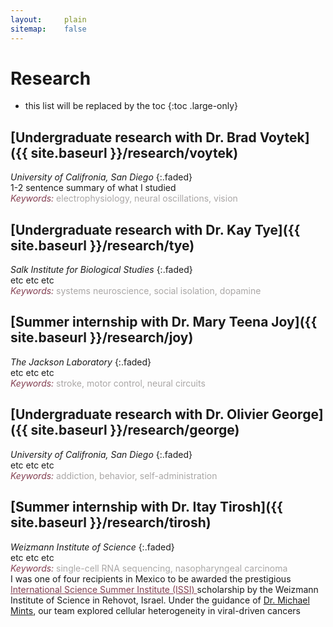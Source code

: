 ```yaml
---
layout:     plain
sitemap:    false
---
```


# Research

* this list will be replaced by the toc
{:toc .large-only}

## [Undergraduate research with Dr. Brad Voytek]({{ site.baseurl }}/research/voytek)
<em>University of Califronia, San Diego</em>
{:.faded}
<br>
1-2 sentence summary of what I studied
<br>
<span style="color:#833F51; font-style:italic;">Keywords: </span>
<span style="color:#AAA7A6; ">electrophysiology, neural oscillations, vision</span>


## [Undergraduate research with Dr. Kay Tye]({{ site.baseurl }}/research/tye)
<em>Salk Institute for Biological Studies</em>
{:.faded}
<br>
etc etc etc 
<br>
<span style="color:#833F51; font-style:italic;">Keywords: </span>
<span style="color:#AAA7A6; ">systems neuroscience, social isolation, dopamine</span>


## [Summer internship with Dr. Mary Teena Joy]({{ site.baseurl }}/research/joy)
<em>The Jackson Laboratory</em>
{:.faded}
<br>
etc etc etc 
<br>
<span style="color:#833F51; font-style:italic;">Keywords: </span>
<span style="color:#AAA7A6; ">stroke, motor control, neural circuits</span>


## [Undergraduate research with Dr. Olivier George]({{ site.baseurl }}/research/george)
<em>University of Califronia, San Diego</em>
{:.faded}
<br>
etc etc etc 
<br>
<span style="color:#833F51; font-style:italic;">Keywords: </span>
<span style="color:#AAA7A6; ">addiction, behavior, self-administration</span>

## [Summer internship with Dr. Itay Tirosh]({{ site.baseurl }}/research/tirosh)
<em>Weizmann Institute of Science</em>
{:.faded}
<br>
etc etc etc 
<br>
<span style="color:#833F51; font-style:italic;">Keywords: </span>
<span style="color:#AAA7A6; ">single-cell RNA sequencing, nasopharyngeal carcinoma</span>
<br>
I was one of four recipients in Mexico to be awarded the prestigious <a href="https://davidson.weizmann.ac.il/en/programs/issi" target="_blank" rel="noopener noreferrer" style='color:#833F51'> International Science Summer Institute (ISSI) </a> scholarship by the Weizmann Institute of Science in Rehovot, Israel.
Under the guidance of <a href="https://www.weizmann.ac.il/mcb/tirosh/group-members" target="_blank" rel="noopener noreferrer">Dr. Michael Mints</a>, our team explored cellular heterogeneity in viral-driven cancers








